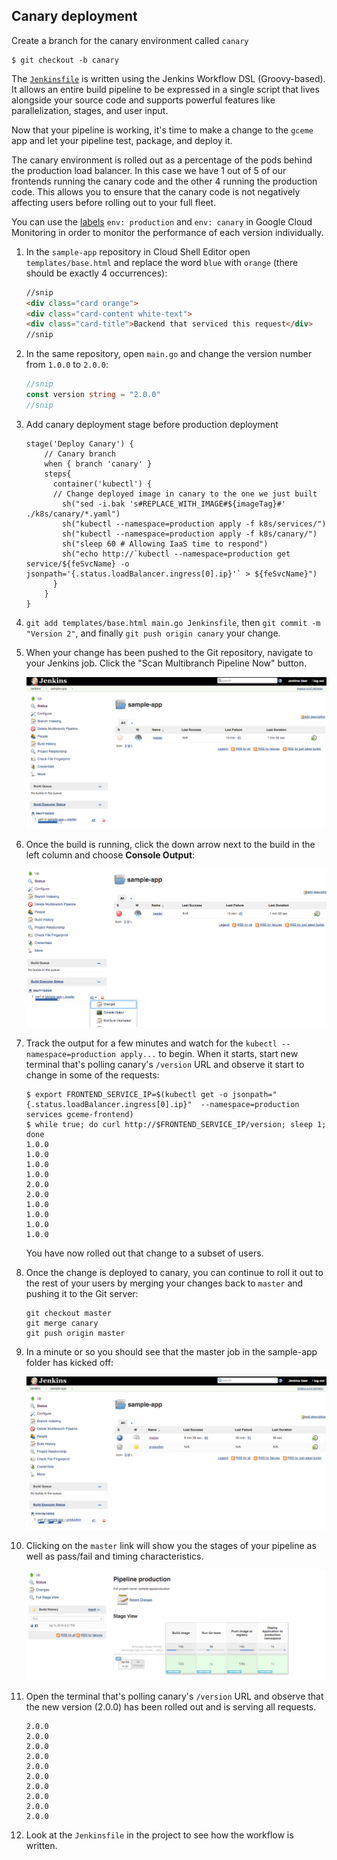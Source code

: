 Canary deployment
-----------------

Create a branch for the canary environment called `canary`

   ```
   $ git checkout -b canary
   ```

The [`Jenkinsfile`](https://jenkins.io/doc/book/pipeline/jenkinsfile/) is written using the Jenkins Workflow DSL (Groovy-based). It allows an entire build pipeline to be expressed in a single script that lives alongside your source code and supports powerful features like parallelization, stages, and user input.

Now that your pipeline is working, it's time to make a change to the `gceme` app and let your pipeline test, package, and deploy it.

The canary environment is rolled out as a percentage of the pods behind the production load balancer.
In this case we have 1 out of 5 of our frontends running the canary code and the other 4 running the production code. This allows you to ensure that the canary code is not negatively affecting users before rolling out to your full fleet.

You can use the [labels](http://kubernetes.io/docs/user-guide/labels/) `env: production` and `env: canary` in Google Cloud Monitoring in order to monitor the performance of each version individually.

1. In the `sample-app` repository in Cloud Shell Editor open `templates/base.html` and replace the word `blue` with `orange` (there should be exactly 4 occurrences):

    ```html
    //snip
    <div class="card orange">
    <div class="card-content white-text">
    <div class="card-title">Backend that serviced this request</div>
    //snip
    ```

1. In the same repository, open `main.go` and change the version number from `1.0.0` to `2.0.0`:

    ```go
    //snip
    const version string = "2.0.0"
    //snip
    ```

1. Add canary deployment stage before production deployment

    ```
    stage('Deploy Canary') {
        // Canary branch
        when { branch 'canary' }
        steps{
          container('kubectl') {
          // Change deployed image in canary to the one we just built
            sh("sed -i.bak 's#REPLACE_WITH_IMAGE#${imageTag}#' ./k8s/canary/*.yaml")
            sh("kubectl --namespace=production apply -f k8s/services/")
            sh("kubectl --namespace=production apply -f k8s/canary/")
            sh("sleep 60 # Allowing IaaS time to respond")
            sh("echo http://`kubectl --namespace=production get service/${feSvcName} -o jsonpath='{.status.loadBalancer.ingress[0].ip}'` > ${feSvcName}")
          }
        }
    }
    ```

1. `git add templates/base.html main.go Jenkinsfile`, then `git commit -m "Version 2"`, and finally `git push origin canary` your change.

1. When your change has been pushed to the Git repository, navigate to your Jenkins job. Click the "Scan Multibranch Pipeline Now" button.

    ![](docs/img/first-build.png)

1. Once the build is running, click the down arrow next to the build in the left column and choose **Console Output**:

    ![](docs/img/console.png)

1. Track the output for a few minutes and watch for the `kubectl --namespace=production apply...` to begin. When it starts, start new terminal that's polling canary's `/version` URL and observe it start to change in some of the requests:

    ```shell
    $ export FRONTEND_SERVICE_IP=$(kubectl get -o jsonpath="{.status.loadBalancer.ingress[0].ip}"  --namespace=production services gceme-frontend)
    $ while true; do curl http://$FRONTEND_SERVICE_IP/version; sleep 1;  done
    1.0.0
    1.0.0
    1.0.0
    1.0.0
    2.0.0
    2.0.0
    1.0.0
    1.0.0
    1.0.0
    1.0.0
    ```

    You have now rolled out that change to a subset of users.

1. Once the change is deployed to canary, you can continue to roll it out to the rest of your users by merging your changes back to `master` and pushing it to the Git server:

    ```
    git checkout master
    git merge canary
    git push origin master
    ```
1. In a minute or so you should see that the master job in the sample-app folder has kicked off:

    ![](docs/img/production.png)

1. Clicking on the `master` link will show you the stages of your pipeline as well as pass/fail and timing characteristics.

    ![](docs/img/production_pipeline.png)

1. Open the terminal that's polling canary's `/version` URL and observe that the new version (2.0.0) has been rolled out and is serving all requests.

    ```
    2.0.0
    2.0.0
    2.0.0
    2.0.0
    2.0.0
    2.0.0
    2.0.0
    2.0.0
    2.0.0
    2.0.0
    ```

1. Look at the `Jenkinsfile` in the project to see how the workflow is written.
